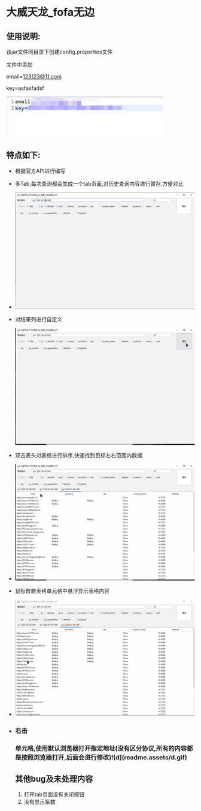 # 大威天龙_fofa无边

## 使用说明:

该jar文件同目录下创建config.properties文件

文件中添加

email=123123@11.com

key=asfasfadsf

![1621873707887](readme.assets/1621873707887.png)

## 特点如下:



* 根据官方API进行编写

* 多Tab,每次查询都会生成一个tab页面,对历史查询内容进行暂存,方便对比

* ![e](readme.assets/e.gif)

* 对结果列进行自定义

  ![a](readme.assets/a-1621873484844.gif)

* 双击表头对表格进行排序,快速找到目标左右范围内数据

* ![b](readme.assets/b.gif)

* 鼠标放置表格单元格中悬浮显示表格内容

* ![c](readme.assets/c.gif)

* <h3>右击<h3>单元格,使用默认浏览器打开指定地址(没有区分协议,所有的内容都是按照浏览器打开,后面会进行修改)![d](readme.assets/d.gif)

  ## 其他bug及未处理内容

  1. 打开tab页面没有关闭按钮
  2. 没有显示条数



